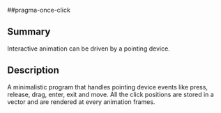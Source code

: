 #\#pragma-once-click

## Summary

Interactive animation can be driven by a pointing device.

## Description

A minimalistic program that handles pointing device events like press, release, drag, enter, exit and move.
All the click positions are stored in a vector and are rendered at every animation frames.
